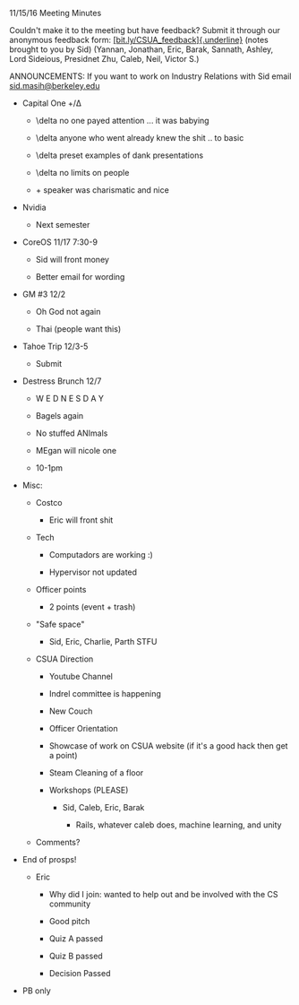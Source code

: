 11/15/16 Meeting Minutes

Couldn't make it to the meeting but have feedback? Submit it through our
anonymous feedback form:
[[bit.ly/CSUA\_feedback]{.underline}](http://bit.ly/CSUA_feedback)
(notes brought to you by Sid) (Yannan, Jonathan, Eric, Barak, Sannath,
Ashley, Lord Sideious, Presidnet Zhu, Caleb, Neil, Victor S.)

ANNOUNCEMENTS: If you want to work on Industry Relations with Sid email
sid.masih@berkeley.edu

-   Capital One +/Δ

    -   \\delta no one payed attention ... it was babying

    -   \\delta anyone who went already knew the shit .. to basic

    -   \\delta preset examples of dank presentations

    -   \\delta no limits on people

    -   \+ speaker was charismatic and nice

-   Nvidia

    -   Next semester

-   CoreOS 11/17 7:30-9

    -   Sid will front money

    -   Better email for wording

-   GM \#3 12/2

    -   Oh God not again

    -   Thai (people want this)

-   Tahoe Trip 12/3-5

    -   Submit

-   Destress Brunch 12/7

    -   W E D N E S D A Y

    -   Bagels again

    -   No stuffed ANImals

    -   MEgan will nicole one

    -   10-1pm

-   Misc:

    -   Costco

        -   Eric will front shit

    -   Tech

        -   Computadors are working :)

        -   Hypervisor not updated

    -   Officer points

        -   2 points (event + trash)

    -   "Safe space"

        -   Sid, Eric, Charlie, Parth STFU

    -   CSUA Direction

        -   Youtube Channel

        -   Indrel committee is happening

        -   New Couch

        -   Officer Orientation

        -   Showcase of work on CSUA website (if it\'s a good hack then
            get a point)

        -   Steam Cleaning of a floor

        -   Workshops (PLEASE)

            -   Sid, Caleb, Eric, Barak

                -   Rails, whatever caleb does, machine learning, and
                    unity

    -   Comments?

-   End of prosps!

    -   Eric

        -   Why did I join: wanted to help out and be involved with the
            CS community

        -   Good pitch

        -   Quiz A passed

        -   Quiz B passed

        -   Decision Passed

-   PB only
